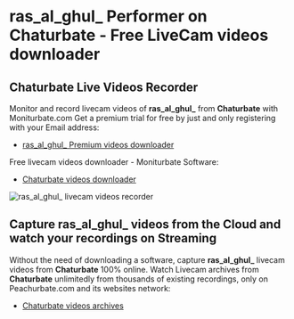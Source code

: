 # ras_al_ghul_ Performer on Chaturbate - Free LiveCam videos downloader

## Chaturbate Live Videos Recorder

Monitor and record livecam videos of **ras_al_ghul_** from **Chaturbate** with Moniturbate.com
Get a premium trial for free by just and only registering with your Email address:
* [ras_al_ghul_ Premium videos downloader](https://moniturbate.com/request-demo-licence-key.html)

Free livecam videos downloader - Moniturbate Software:
* [Chaturbate videos downloader](https://moniturbate.com/moniturbate-download-software.html)

![ras_al_ghul_ livecam videos recorder](https://peachurnet.com/templates/moniturbate-software.png)


## Capture ras_al_ghul_ videos from the Cloud and watch your recordings on Streaming

Without the need of downloading a software, capture **ras_al_ghul_** livecam videos from **Chaturbate** 100% online.
Watch Livecam archives from **Chaturbate** unlimitedly from thousands of existing recordings, only on Peachurbate.com and its websites network:
* [Chaturbate videos archives](https://peachurnet.com/)